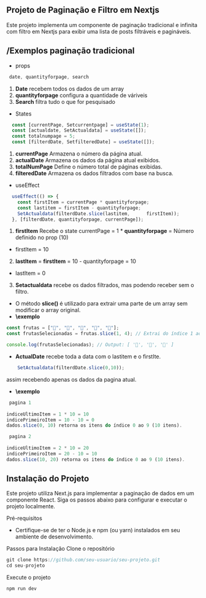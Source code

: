 ## Projeto de Paginação e Filtro em Nextjs

Este projeto implementa um componente de paginação tradicional e infinita com filtro em Nextjs para exibir uma lista de posts filtráveis e pagináveis.


## /Exemplos paginação tradicional

* props

```javascript
 date, quantityforpage, search 
```

1. **Date** recebem todos os dados de um array
2. **quantityforpage** configura a quantidade de váriveis
3. **Search** filtra tudo o que for pesquisado

 * States

```javascript
  const [currentPage, Setcurrentpage] = useState(1);
  const [actualdate, SetActualdata] = useState([]);
  const totalnumpage = 5;
  const [filterdDate, SetfilteredDate] = useState([]);
```

1. **currentPage** Armazena o número da página atual.
2. **actualDate** Armazena os dados da página atual exibidos.
3. **totalNumPage** Define o número total de páginas exibidas.
4. **filteredDate** Armazena os dados filtrados com base na busca.

* useEffect


```javascript
  useEffect(() => {
    const firstItem = currentPage * quantityforpage;
    const lastitem = firstItem - quantityforpage;
    SetActualdata(filterdDate.slice(lastitem,      firstItem));
  }, [filterdDate, quantityforpage, currentPage]);
```

1. **firstItem** Recebe o state currentPage  = 1 * **quantityforpage** = Número definido no prop (10)

* firstItem = 10

2. **lastItem** = **firstItem** = 10 - quantityforpage = 10

* lastItem = 0

3. **Setactualdata** recebe os dados filtrados, mas podendo receber sem o filtro. 

  * O método **slice()** é utilizado para extrair uma parte de um array sem modificar o array original.
  * **\exemplo**

  ```javascript
 const frutas = ["🍎", "🍌", "🍇", "🍉", "🍒"];
const frutasSelecionadas = frutas.slice(1, 4); // Extrai do índice 1 ao 3 (4 não incluso)

console.log(frutasSelecionadas); // Output: [ '🍌', '🍇', '🍉' ]
```

 * **ActualDate** recebe toda a data com o lastitem e o firstIte.

 ```javascript
     SetActualdata(filterdDate.slice(0,10));
```
assim recebendo apenas os dados da pagina atual. 

* **\exemplo**

```javascript
 pagina 1
 
indiceUltimoItem = 1 * 10 = 10
indicePrimeiroItem = 10 - 10 = 0
dados.slice(0, 10) retorna os itens do índice 0 ao 9 (10 itens).

 pagina 2
 
indiceUltimoItem = 2 * 10 = 20
indicePrimeiroItem = 20 - 10 = 10
dados.slice(10, 20) retorna os itens do índice 0 ao 9 (10 itens).
```

## Instalação do Projeto

Este projeto utiliza Next.js para implementar a paginação de dados em um componente React. Siga os passos abaixo para configurar e executar o projeto localmente.

Pré-requisitos
* Certifique-se de ter o Node.js e npm (ou yarn) instalados em seu ambiente de desenvolvimento.

Passos para Instalação
Clone o repositório
 ```javascript
git clone https://github.com/seu-usuario/seu-projeto.git
cd seu-projeto
 ```

Execute o projeto
 ```javascript
npm run dev
 ```
